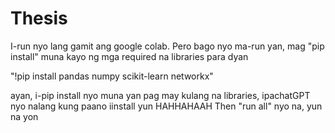 # Thesis
I-run nyo lang gamit ang google colab.
Pero bago nyo ma-run yan, mag "pip install" muna kayo ng mga required na libraries para dyan

"!pip install pandas numpy scikit-learn networkx"

ayan, i-pip install nyo muna yan
pag may kulang na libraries, ipachatGPT nyo nalang kung paano iinstall yun HAHHAHAAH
Then "run all" nyo na, yun na yon
